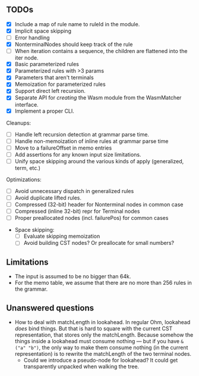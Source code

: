 ## TODOs

- [x] Include a map of rule name to ruleId in the module.
- [x] Implicit space skipping
- [ ] Error handling
- [x] NonterminalNodes should keep track of the rule
- [ ] When iteration contains a sequence, the children are flattened into the iter node.
- [x] Basic parameterized rules
- [x] Parameterized rules with >3 params
- [x] Parameters that aren't terminals
- [x] Memoization for parameterized rules
- [x] Support direct left recursion.
- [x] Separate API for _creating_ the Wasm module from the WasmMatcher interface.
- [x] Implement a proper CLI.

Cleanups:

- [ ] Handle left recursion detection at grammar parse time.
- [ ] Handle non-memoization of inline rules at grammar parse time
- [ ] Move to a failureOffset in memo entries
- [ ] Add assertions for any known input size limitations.
- [ ] Unify space skipping around the various kinds of apply (generalized, term, etc.)

Optimizations:

- [ ] Avoid unnecessary dispatch in generalized rules
- [ ] Avoid duplicate lifted rules.
- [ ] Compressed (32-bit) header for Nonterminal nodes in common case
- [ ] Compressed (inline 32-bit) repr for Terminal nodes
- [ ] Proper preallocated nodes (incl. failurePos) for common cases
- Space skipping:
  - [ ] Evaluate skipping memoization
  - [ ] Avoid building CST nodes? Or preallocate for small numbers?

## Limitations

- The input is assumed to be no bigger than 64k.
- For the memo table, we assume that there are no more than 256 rules in the grammar.

## Unanswered questions

- How to deal with matchLength in lookahead. In regular Ohm, lookahead _does_ bind things. But that is hard to square with the current CST representation, that stores only the matchLength. Because somehow the things inside a lookahead must consume nothing — but if you have `&("a" "b")`, the only way to make them consume nothing (in the current representation) is to rewrite the matchLength of the two terminal nodes.
  - Could we introduce a pseudo-node for lookahead? It could get transparently unpacked when walking the tree.
